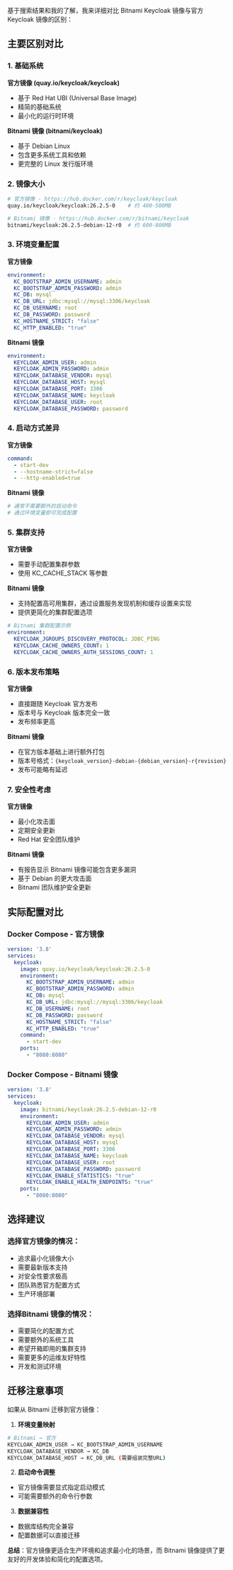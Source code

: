 基于搜索结果和我的了解，我来详细对比 Bitnami Keycloak 镜像与官方 Keycloak 镜像的区别：

## 主要区别对比

### 1. **基础系统**

**官方镜像 (quay.io/keycloak/keycloak)**
- 基于 Red Hat UBI (Universal Base Image)
- 精简的基础系统
- 最小化的运行时环境

**Bitnami 镜像 (bitnami/keycloak)**
- 基于 Debian Linux
- 包含更多系统工具和依赖
- 更完整的 Linux 发行版环境

### 2. **镜像大小**

```bash
# 官方镜像 - https://hub.docker.com/r/keycloak/keycloak
quay.io/keycloak/keycloak:26.2.5-0    # 约 400-500MB

# Bitnami 镜像 - https://hub.docker.com/r/bitnami/keycloak
bitnami/keycloak:26.2.5-debian-12-r0  # 约 600-800MB
```

### 3. **环境变量配置**

**官方镜像**
```yaml
environment:
  KC_BOOTSTRAP_ADMIN_USERNAME: admin
  KC_BOOTSTRAP_ADMIN_PASSWORD: admin
  KC_DB: mysql
  KC_DB_URL: jdbc:mysql://mysql:3306/keycloak
  KC_DB_USERNAME: root
  KC_DB_PASSWORD: password
  KC_HOSTNAME_STRICT: "false"
  KC_HTTP_ENABLED: "true"
```

**Bitnami 镜像**
```yaml
environment:
  KEYCLOAK_ADMIN_USER: admin
  KEYCLOAK_ADMIN_PASSWORD: admin
  KEYCLOAK_DATABASE_VENDOR: mysql
  KEYCLOAK_DATABASE_HOST: mysql
  KEYCLOAK_DATABASE_PORT: 3306
  KEYCLOAK_DATABASE_NAME: keycloak
  KEYCLOAK_DATABASE_USER: root
  KEYCLOAK_DATABASE_PASSWORD: password
```

### 4. **启动方式差异**

**官方镜像**
```yaml
command:
  - start-dev
  - --hostname-strict=false
  - --http-enabled=true
```

**Bitnami 镜像**
```yaml
# 通常不需要额外的启动命令
# 通过环境变量即可完成配置
```

### 5. **集群支持**

**官方镜像**
- 需要手动配置集群参数
- 使用 KC_CACHE_STACK 等参数

**Bitnami 镜像**
- 支持配置高可用集群，通过设置服务发现机制和缓存设置来实现
- 提供更简化的集群配置选项

```yaml
# Bitnami 集群配置示例
environment:
  KEYCLOAK_JGROUPS_DISCOVERY_PROTOCOL: JDBC_PING
  KEYCLOAK_CACHE_OWNERS_COUNT: 1
  KEYCLOAK_CACHE_OWNERS_AUTH_SESSIONS_COUNT: 1
```

### 6. **版本发布策略**

**官方镜像**
- 直接跟随 Keycloak 官方发布
- 版本号与 Keycloak 版本完全一致
- 发布频率更高

**Bitnami 镜像**
- 在官方版本基础上进行额外打包
- 版本号格式：`{keycloak_version}-debian-{debian_version}-r{revision}`
- 发布可能略有延迟

### 7. **安全性考虑**

**官方镜像**
- 最小化攻击面
- 定期安全更新
- Red Hat 安全团队维护

**Bitnami 镜像**
- 有报告显示 Bitnami 镜像可能包含更多漏洞
- 基于 Debian 的更大攻击面
- Bitnami 团队维护安全更新

## 实际配置对比

### Docker Compose - 官方镜像

```yaml
version: '3.8'
services:
  keycloak:
    image: quay.io/keycloak/keycloak:26.2.5-0
    environment:
      KC_BOOTSTRAP_ADMIN_USERNAME: admin
      KC_BOOTSTRAP_ADMIN_PASSWORD: admin
      KC_DB: mysql
      KC_DB_URL: jdbc:mysql://mysql:3306/keycloak
      KC_DB_USERNAME: root
      KC_DB_PASSWORD: password
      KC_HOSTNAME_STRICT: "false"
      KC_HTTP_ENABLED: "true"
    command:
      - start-dev
    ports:
      - "8080:8080"
```

### Docker Compose - Bitnami 镜像

```yaml
version: '3.8'
services:
  keycloak:
    image: bitnami/keycloak:26.2.5-debian-12-r0
    environment:
      KEYCLOAK_ADMIN_USER: admin
      KEYCLOAK_ADMIN_PASSWORD: admin
      KEYCLOAK_DATABASE_VENDOR: mysql
      KEYCLOAK_DATABASE_HOST: mysql
      KEYCLOAK_DATABASE_PORT: 3306
      KEYCLOAK_DATABASE_NAME: keycloak
      KEYCLOAK_DATABASE_USER: root
      KEYCLOAK_DATABASE_PASSWORD: password
      KEYCLOAK_ENABLE_STATISTICS: "true"
      KEYCLOAK_ENABLE_HEALTH_ENDPOINTS: "true"
    ports:
      - "8080:8080"
```

## 选择建议

### 选择**官方镜像**的情况：
- 追求最小化镜像大小
- 需要最新版本支持
- 对安全性要求极高
- 团队熟悉官方配置方式
- 生产环境部署

### 选择**Bitnami 镜像**的情况：
- 需要简化的配置方式
- 需要额外的系统工具
- 希望开箱即用的集群支持
- 需要更多的运维友好特性
- 开发和测试环境

## 迁移注意事项

如果从 Bitnami 迁移到官方镜像：

1. **环境变量映射**
```bash
# Bitnami → 官方
KEYCLOAK_ADMIN_USER → KC_BOOTSTRAP_ADMIN_USERNAME
KEYCLOAK_DATABASE_VENDOR → KC_DB
KEYCLOAK_DATABASE_HOST → KC_DB_URL (需要组装完整URL)
```

2. **启动命令调整**
- 官方镜像需要显式指定启动模式
- 可能需要额外的命令行参数

3. **数据兼容性**
- 数据库结构完全兼容
- 配置数据可以直接迁移

**总结**：官方镜像更适合生产环境和追求最小化的场景，而 Bitnami 镜像提供了更友好的开发体验和简化的配置选项。